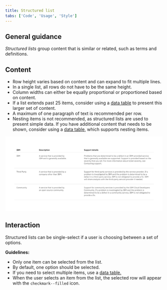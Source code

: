 ```yaml
---
title: Structured list
tabs: ['Code', 'Usage', 'Style']
---
```


## General guidance

_Structured lists_ group content that is similar or related, such as terms and definitions.



## Content

- Row height varies based on content and can expand to fit multiple lines.
- In a single list, all rows do not have to be the same height.
- Column widths can either be equally proportional or proportioned based on content.
- If a list extends past 25 items, consider using a [data table](/components/data-table) to present this larger set of content.
- A maximum of one paragraph of text is recommended per row.
- Nesting items is not recommended, as structured lists are used to present simple data. If you have additional content that needs to be shown, consider using a [data table](/components/data-table), which supports nesting items.

<image-component cols="12"  caption="Structured list to present definitions.">

![Structured list to present definitions.](images/structured-list-usage-2.png)

</image-component>


## Interaction

Structured lists can be single-select if a user is choosing between a set of options.

**Guidelines:**

- Only one item can be selected from the list.
- By default, one option should be selected.
- If you need to select multiple items, use a [data table.](/components/data-table)
- When the user selects an item from the list, the selected row will appear with the `checkmark--filled` icon.
